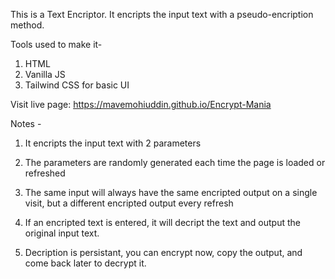 This is a Text Encriptor. It encripts the input text with a pseudo-encription method.

Tools used to make it-
1. HTML
2. Vanilla JS
3. Tailwind CSS for basic UI

Visit live page: https://mavemohiuddin.github.io/Encrypt-Mania

Notes -
1. It encripts the input text with 2 parameters
2. The parameters are randomly generated each time the page is loaded or refreshed
3. The same input will always have the same encripted output on a single visit, but a different encripted output every refresh

4. If an encripted text is entered, it will decript the text and output the original input text.
5. Decription is persistant, you can encrypt now, copy the output, and come back later to decrypt it.

